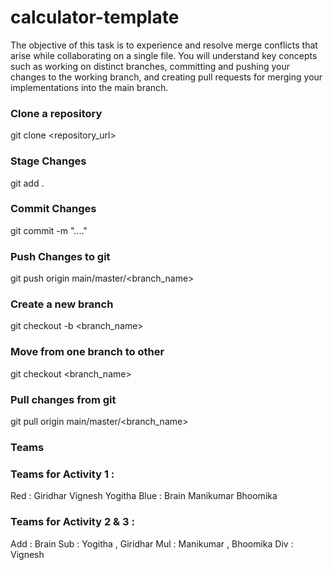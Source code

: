 # calculator-template

The objective of this task is to experience and resolve merge conflicts that arise while collaborating on a single file. You will understand key concepts such as working on distinct branches, committing and pushing your changes to the working branch, and creating pull requests for merging your implementations into the main branch. 

### Clone a repository
git clone <repository_url>

### Stage Changes
git add .

### Commit Changes
git commit -m "...."

### Push Changes to git
git push origin main/master/<branch_name>

### Create a new branch
git checkout -b <branch_name>

### Move from one branch to other
git checkout <branch_name>

### Pull changes from git
git pull origin main/master/<branch_name>

### Teams 
### Teams for Activity 1 : 
Red :
Giridhar 
Vignesh
Yogitha
Blue :
Brain 
Manikumar
Bhoomika
### Teams for Activity 2 & 3 : 
Add :  Brain
Sub : Yogitha , Giridhar
Mul : Manikumar , Bhoomika
Div : Vignesh
